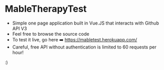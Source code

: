 # MableTherapyTest


* Simple one page application built in Vue.JS that interacts with Github API V3
* Feel free to browse the source code
* To test it live, go here ➡️ https://mabletest.herokuapp.com/
* Careful, free API without authentication is limited to 60 requests per hour!


:)
